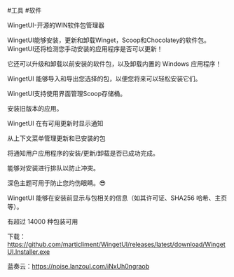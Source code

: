 #工具 #软件

WingetUI-开源的WIN软件包管理器

WingetUI能够安装，更新和卸载Winget，Scoop和Chocolatey的软件包。WingetUI还将检测您手动安装的应用程序是否可以更新！

它还可以升级和卸载以前安装的软件包，以及卸载内置的 Windows 应用程序！

WingetUI 能够导入和导出您选择的包，以便您将来可以轻松安装它们。

WingetUI支持使用界面管理Scoop存储桶。

安装旧版本的应用。

WingetUI 在有可用更新时显示通知

从上下文菜单管理更新和已安装的包

将通知用户应用程序的安装/更新/卸载是否已成功完成。

能够对安装进行排队以防止冲突。

深色主题可用于防止您灼伤眼睛。😎

WingetUI 能够在安装前显示与包相关的信息（如其许可证、SHA256 哈希、主页等）。

有超过 14000 种包装可用

下载：https://github.com/marticliment/WingetUI/releases/latest/download/WingetUI.Installer.exe

蓝奏云：https://noise.lanzoul.com/iNxUh0ngraob